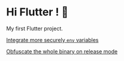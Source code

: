 # Hi Flutter ! 👋

My first Flutter project.

[Integrate more securely `env` variables](https://codewithandrea.com/articles/flutter-api-keys-dart-define-env-files/)

[Obfuscate the whole binary on release mode](https://docs.flutter.dev/deployment/obfuscate)
